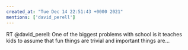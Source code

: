 ```yaml
---
created_at: "Tue Dec 14 22:51:43 +0000 2021"
mentions: ['david_perell']
---
```


RT @david_perell: One of the biggest problems with school is it teaches kids to assume that fun things are trivial and important things are…